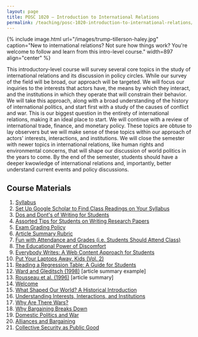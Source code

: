 ```yaml
---
layout: page
title: POSC 1020 – Introduction to International Relations
permalink: /teaching/posc-1020-introduction-to-international-relations/
---
```


{% include image.html url="/images/trump-tillerson-haley.jpg" caption="New to international relations? Not sure how things work? You're welcome to follow and learn from this intro-level course." width=897 align="center" %}

This introductory-level course will survey several core topics in the study of international relations and its discussion in policy circles. While our survey of the field will be broad, our approach will be targeted. We will focus our inquiries to the interests that actors have, the means by which they interact, and the institutions in which they operate that will constrain their behavior. We will take this approach, along with a broad understanding of the history of international politics, and start first with a study of the causes of conflict and war. This is our biggest question in the entirety of international relations, making it an ideal place to start. We will continue with a review of international trade, finance, and monetary policy. These topics are obtuse to lay observers but we will make sense of these topics within our approach of actors' interests, interactions, and institutions. We will close the semester with newer topics in international relations, like human rights and environmental concerns, that will shape our discussion of world politics in the years to come. By the end of the semester, students should have a deeper kwowledge of international relations and, importantly, better understand current events and policy discussions.

## Course Materials

1. [Syllabus](https://www.dropbox.com/s/nwofa0ii76nj6ok/posc1020-fall2017-syllabus.pdf?dl=0)
2. [Set Up Google Scholar to Find Class Readings on Your Syllabus](http://svmiller.com/blog/2017/07/set-up-google-scholar-to-find-class-readings/)
3. [Dos and Dont's of Writing for Students](http://svmiller.com/blog/2015/06/dos-and-donts-of-writing-for-students/)
4. [Assorted Tips for Students on Writing Research Papers](http://svmiller.com/blog/2015/12/assorted-tips-students-research-papers/)
5. [Exam Grading Policy](https://www.dropbox.com/s/apihjs7di81aqcv/svm-exam-grading-policy.pdf?dl=0)
6. [Article Summary Rubric](https://www.dropbox.com/s/9j66ns1g2briyv9/posc3610-article-summary-rubric.pdf?dl=0)
7. [Fun with Attendance and Grades (i.e. Students Should Attend Class)](http://svmiller.com/blog/2016/05/fun-with-attendance-grades/)
8. [The Educational Power of Discomfort](http://svmiller.com/blog/2016/05/educational-power-discomfort/)
9. [Everybody Writes: A Web Content Approach for Students](http://svmiller.com/blog/2016/05/everybody-writes-academic/)
10. [Put Your Laptops Away, Kids (Vol. 2)](http://svmiller.com/blog/2016/05/put-your-laptops-away-2/)
11. [Reading a Regression Table: A Guide for Students](http://svmiller.com/blog/2014/08/reading-a-regression-table-a-guide-for-students/)
12. [Ward and Gleditsch (1998)](https://www.dropbox.com/s/2zs0m2upcvuq3vf/svm-notes-wardgleditsch1998dp.pdf?dl=0) [article summary example]
13. [Rousseau et al. (1996)](https://www.dropbox.com/s/zl9lopus7pk2anq/svm-notes-rousseauetal1996adn.pdf?dl=0) [article summary]
14. [Welcome](https://www.dropbox.com/s/zlqai195eiv3chy/posc1020-lecture-welcome.pdf?dl=0)
15. [What Shaped Our World? A Historical Introduction](https://www.dropbox.com/s/9gtnmyc86kjuc9u/posc1020-lecture-historical-intro.pdf?dl=0)
16. [Understanding Interests, Interactions, and Institutions](https://www.dropbox.com/s/mbq8emmkmckqc9g/posc1020-lecture-iii.pdf?dl=0)
17. [Why Are There Wars?](https://www.dropbox.com/s/encr8j1vbssy1nz/posc1020-lecture-war-1.pdf?dl=0)
18. [Why Bargaining Breaks Down](https://www.dropbox.com/s/tm5zq5dsbdvqxkj/posc1020-lecture-war-2.pdf?dl=0)
19. [Domestic Politics and War](https://www.dropbox.com/s/j8vhvyl8cdaswrw/posc1020-lecture-domestic-politics-1.pdf?dl=0)
20. [Alliances and Bargaining](https://www.dropbox.com/s/5q83b6o8fbajn39/posc1020-lecture-alliance-bargaining.pdf?dl=0)
21. [Collective Security as Public Good](https://www.dropbox.com/s/f1schm2kibq6yh4/posc1020-lecture-collective-security.pdf?dl=0)